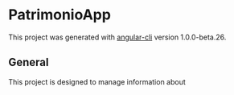 # PatrimonioApp

This project was generated with [angular-cli](https://github.com/angular/angular-cli) version 1.0.0-beta.26.

## General

This project is designed to manage information about

